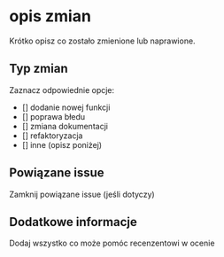 # opis zmian
Krótko opisz co zostało zmienione lub naprawione.


## Typ zmian
Zaznacz odpowiednie opcje:
- [] dodanie nowej funkcji
- [] poprawa błedu
- [] zmiana dokumentacji
- [] refaktoryzacja
- [] inne (opisz poniżej)

## Powiązane issue
Zamknij powiązane issue (jeśli dotyczy)

## Dodatkowe informacje
Dodaj wszystko co może pomóc recenzentowi w ocenie
